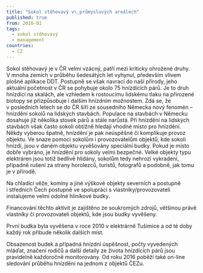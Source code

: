 ```yaml
---
title: "Sokol stěhovavý v\_průmyslových areálech"
published: true
from: 2010-01
tags:
  - sokol stěhovavý
  - management
countries:
  - CZ
---
```

Sokol stěhovavý je v ČR velmi vzácný, patří mezi kriticky ohrožené druhy. V mnoha zemích v průběhu šedesátých let vyhynul, především vlivem plošné aplikace DDT. Postupně se však navrací do naší přírody, jeho aktuální početnost v ČR se pohybuje okolo 75 hnízdících párů. Je to druh hnízdící na skalách, ale vzhledem k rostoucímu lidskému tlaku na přirozené biotopy se přizpůsobuje i dalším hnízdním možnostem. Zdá se, že v posledních letech se do ČR šíří ze sousedního Německa nový fenomén
– hnízdění sokolů na lidských stavbách. Populace na stavbách v Německu dosahuje již několika stovek párů a stále narůstá. Při hnízdění na lidských stavbách však často sokoli obtížně hledají vhodné místo pro
hnízdění. Někdy vyberou špatně, hnízdění je pak neúspěšné či komplikuje provoz objektu. Ve snaze pomoci sokolům i provozovatelům objektů, kde sokoli hnízdí, jsou v daném objektu vyvěšovány speciální budky. Pokud je místo dobře vybráno, je hnízdění pro sokoly velmi bezpečné. Velké objekty typu elektráren jsou totiž bedlivě hlídány, sokolům tedy nehrozí vykradení, případně rušení za strany horolezců, turistů, fotografů a podobně, jak tomu je v přírodě.

Na chladící věže, komíny a jiné výškové objekty severních a postupně i středních Čech postupně ve spolupráci s vlastníky/provozovateli instalujeme velmi odolné hliníkové budky.

Financování těchto aktivit je zajištěno ze soukromých zdrojů, většinou právě vlastníky či provozovateli objektů, kde jsou budky vyvěšeny.

První budka byla vyvěšena v roce 2010 v elektrárně Tušimice a od té doby každý rok přibude několik dalších míst.

Obsazenost budek a případná hnízdní úspěšnost, počty vyvedených mláďat, značení rodičů a další detaily ze života hnízdících párů jsou pravidelně každoročně monitorovány. Od roku 2016 poběží také on-line sledování průběhu hnízdění na jednom z objektů ČEZu.

